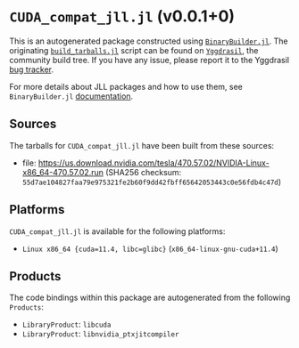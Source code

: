 # `CUDA_compat_jll.jl` (v0.0.1+0)

This is an autogenerated package constructed using [`BinaryBuilder.jl`](https://github.com/JuliaPackaging/BinaryBuilder.jl). The originating [`build_tarballs.jl`](https://github.com/JuliaPackaging/Yggdrasil/blob/a869b6b1f262c2b9183165d97a79ac172e50cd32/C/CUDA/CUDA_compat/build_tarballs.jl) script can be found on [`Yggdrasil`](https://github.com/JuliaPackaging/Yggdrasil/), the community build tree.  If you have any issue, please report it to the Yggdrasil [bug tracker](https://github.com/JuliaPackaging/Yggdrasil/issues).

For more details about JLL packages and how to use them, see `BinaryBuilder.jl` [documentation](https://juliapackaging.github.io/BinaryBuilder.jl/dev/jll/).

## Sources

The tarballs for `CUDA_compat_jll.jl` have been built from these sources:

* file: https://us.download.nvidia.com/tesla/470.57.02/NVIDIA-Linux-x86_64-470.57.02.run (SHA256 checksum: `55d7ae104827faa79e975321fe2b60f9dd42fbff65642053443c0e56fdb4c47d`)

## Platforms

`CUDA_compat_jll.jl` is available for the following platforms:

* `Linux x86_64 {cuda=11.4, libc=glibc}` (`x86_64-linux-gnu-cuda+11.4`)

## Products

The code bindings within this package are autogenerated from the following `Products`:

* `LibraryProduct`: `libcuda`
* `LibraryProduct`: `libnvidia_ptxjitcompiler`
